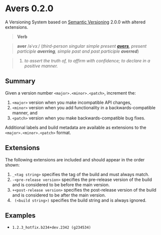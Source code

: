 # Avers 0.2.0

A Versioning System based on [Semantic Versioning](http://semver.org/) 2.0.0 with altered extensions.

> **Verb**

> **aver** /əˈvɜː/ ‎(_third-person singular simple present [**avers**](https://en.wiktionary.org/wiki/avers#English), present participle **averring**, simple past and past participle **averred**_)

> 1. _to assert the truth of, to affirm with confidence; to declare in a positive manner._

## Summary

Given a version number `<major>.<minor>.<patch>`, increment the:

1. `<major>` version when you make incompatible API changes,
2. `<minor>` version when you add functionality in a backwards-compatible manner, and
3. `<patch>` version when you make backwards-compatible bug fixes.

Additional labels and build metadata are available as extensions to the `<major>.<minor>.<patch>` format.

## Extensions

The following extensions are included and should appear in the order shown:

1. `_<tag string>` specifies the tag of the build and must always match.
2. `-<pre-release version>` specifies the pre-release version of the build and is considered to be before the main version.
3. `+<post-release version>` specifies the post-release version of the build and is considered to be after the main version.
4. ` (<build string>)` specifies the build string and is always ignored.

## Examples

* `1.2.3_hotfix.b234+dev.2342 (g234534)`
